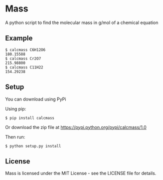 # Mass
A python script to find the molecular mass in g/mol of a chemical equation
## Example
```
$ calcmass C6H12O6
180.15588
$ calcmass Cr2O7
215.98800
$ calcmass C11H22
154.29238
```
## Setup
You can download using PyPi

Using pip:
```
$ pip install calcmass
```
Or download the zip file at https://pypi.python.org/pypi/calcmass/1.0

Then run:
```
$ python setup.py install
```

## License
Mass is licensed under the MIT License - see the LICENSE file for details.
